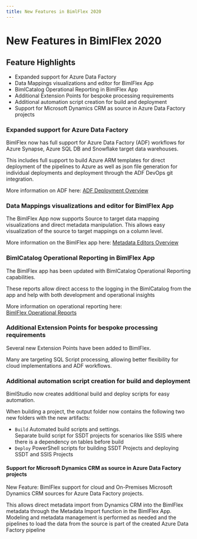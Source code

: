 ```yaml
---
title: New Features in BimlFlex 2020
---
```

# New Features in BimlFlex 2020

## Feature Highlights

* Expanded support for Azure Data Factory
* Data Mappings visualizations and editor for BimlFlex App
* BimlCatalog Operational Reporting in BimlFlex App
* Additional Extension Points for bespoke processing requirements
* Additional automation script creation for build and deployment
* Support for Microsoft Dynamics CRM as source in Azure Data Factory projects

### Expanded support for Azure Data Factory

BimlFlex now has full support for Azure Data Factory (ADF) workflows for Azure Synapse, Azure SQL DB and Snowflake target data warehouses.

This includes full support to build Azure ARM templates for direct deployment of the pipelines to Azure as well as json file generation for individual deployments and deployment through the ADF DevOps git integration.

More information on ADF here: [ADF Deployment Overview](adf-deployment-overview)

### Data Mappings visualizations and editor for BimlFlex App

The BimlFlex App now supports Source to target data mapping visualizations and direct metadata manipulation. This allows easy visualization of the source to target mappings on a column level.

More information on the BimlFlex app here: [Metadata Editors Overview](metadata-editors-overview)

### BimlCatalog Operational Reporting in BimlFlex App

The BimlFlex app has been updated with BimlCatalog Operational Reporting capabilities.

These reports allow direct access to the logging in the BimlCatalog from the app and help with both development and operational insights

More information on operational reporting here: [BimlFlex Operational Reports](bimlflex-operational-reports)

### Additional Extension Points for bespoke processing requirements

Several new Extension Points have been added to BimlFlex.

Many are targeting SQL Script processing, allowing better flexibility for cloud implementations and ADF workflows.

### Additional automation script creation for build and deployment

BimlStudio now creates additional build and deploy scripts for easy automation.

When building a project, the output folder now contains the following two new folders with the new artifacts:

* `Build`
    Automated build scripts and settings.  
    Separate build script for SSDT projects for scenarios like SSIS where there is a dependency on tables before build
* `Deploy`
    PowerShell scripts for building SSDT Projects and deploying SSDT and SSIS Projects

#### Support for Microsoft Dynamics CRM as source in Azure Data Factory projects

New Feature: BimlFlex support for cloud and On-Premises Microsoft Dynamics CRM sources for Azure Data Factory projects.

This allows direct metadata import from Dynamics CRM into the BimlFlex metadata through the Metadata Import function in the BimlFlex App. Modeling and metadata management is performed as needed and the pipelines to load the data from the source is part of the created Azure Data Factory pipeline
